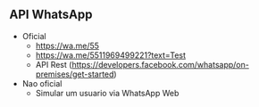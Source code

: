 ## API WhatsApp

- Oficial
    - https://wa.me/55<numero>
    - https://wa.me/5511969499221?text=Test
    - API Rest (https://developers.facebook.com/whatsapp/on-premises/get-started)
- Nao oficial
    - Simular um usuario via WhatsApp Web    